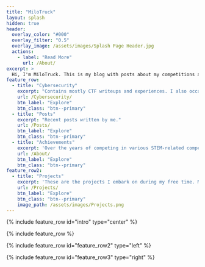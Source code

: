 ```yaml
---
title: "MiloTruck"
layout: splash
hidden: true
header:
  overlay_color: "#000"
  overlay_filter: "0.5"
  overlay_image: /assets/images/Splash Page Header.jpg
  actions:
    - label: "Read More"
      url: /About/
excerpt: >
  Hi, I'm MiloTruck. This is my blog with posts about my competitions and projects. Most of my posts and writeups are about CTFs, Competitive Programming or Data Science/Artificial Intelligence stuff. I might occasionally write about interesting life experiences too...  
feature_row:
  - title: "Cybersecurity"
    excerpt: "Contains mostly CTF writeups and experiences. I also occasionally post about Cybersec experiences and resources I find helpful."
    url: /Cybersecurity/
    btn_label: "Explore"
    btn_class: "btn--primary"
  - title: "Posts"
    excerpt: "Recent posts written by me."
    url: /Posts/
    btn_label: "Explore"
    btn_class: "btn--primary"
  - title: "Achievements"
    excerpt: 'Over the years of competing in various STEM-related competitions, these are the achievements I have attained, with many more to come...'
    url: /About/
    btn_label: "Explore"
    btn_class: "btn--primary"
feature_row2:
  - title: "Projects"
    excerpt: 'These are the projects I embark on during my free time. Most of them are random ideas I find interesting or useful.'
    url: /Projects/
    btn_label: "Explore"
    btn_class: "btn--primary"
    image_path: /assets/images/Projects.png
---
```


{% include feature_row id="intro" type="center" %}

{% include feature_row %}

{% include feature_row id="feature_row2" type="left" %}

{% include feature_row id="feature_row3" type="right" %}
